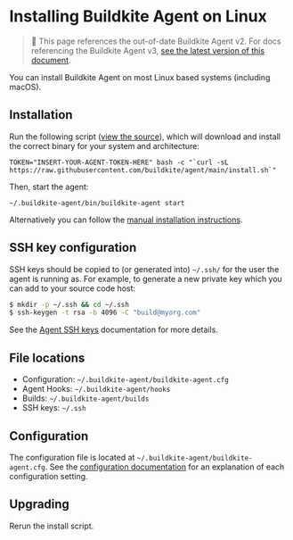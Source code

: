 # Installing Buildkite Agent on Linux

>🚧 This page references the out-of-date Buildkite Agent v2.
> For docs referencing the Buildkite Agent v3, <a href="/docs/agent/v3/linux">see the latest version of this document</a>.

You can install Buildkite Agent on most Linux based systems (including macOS).


## Installation

Run the following script (<a href="https://raw.githubusercontent.com/buildkite/agent/main/install.sh">view the source</a>), which will download and install the correct binary for your system and architecture:

```shell
TOKEN="INSERT-YOUR-AGENT-TOKEN-HERE" bash -c "`curl -sL https://raw.githubusercontent.com/buildkite/agent/main/install.sh`"
```

Then, start the agent:

```shell
~/.buildkite-agent/bin/buildkite-agent start
```

Alternatively you can follow the [manual installation instructions](installation).

## SSH key configuration

SSH keys should be copied to (or generated into) `~/.ssh/` for the user the agent is running as. For example, to generate a new private key which you can add to your source code host:

```bash
$ mkdir -p ~/.ssh && cd ~/.ssh
$ ssh-keygen -t rsa -b 4096 -C "build@myorg.com"
```

See the [Agent SSH keys](/docs/agent/v2/ssh-keys) documentation for more details.

## File locations

* Configuration: `~/.buildkite-agent/buildkite-agent.cfg`
* Agent Hooks: `~/.buildkite-agent/hooks`
* Builds: `~/.buildkite-agent/builds`
* SSH keys: `~/.ssh`

## Configuration

The configuration file is located at `~/.buildkite-agent/buildkite-agent.cfg`. See the [configuration documentation](/docs/agent/v2/configuration) for an explanation of each configuration setting.

## Upgrading

Rerun the install script.
